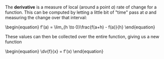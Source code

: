 The **derivative** is a measure of local (around a point $a$) rate of change for a function. This can be computed by letting a little bit of "time" pass at $a$ and measuring the change over that interval:

\begin{equation}
f'(a) = \lim_{h \to 0}\frac{f(a+h) - f(a)}{h}
\end{equation}

These values can then be collected over the entire function, giving us a new function

\begin{equation}
\dv{f}{x} = f'(x)
\end{equation}
